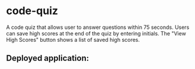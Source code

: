 # code-quiz

A code quiz that allows user to answer questions within 75 seconds. 
Users can save high scores at the end of the quiz by entering initials.
The "View High Scores" button shows a list of saved high scores.

## Deployed application:
